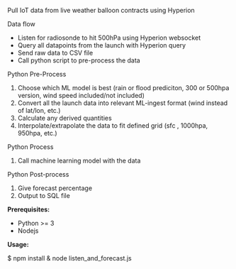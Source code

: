 Pull IoT data from live weather balloon contracts using Hyperion

Data flow
- Listen for radiosonde to hit 500hPa using Hyperion websocket
- Query all datapoints from the launch with Hyperion query
- Send raw data to CSV file
- Call python script to pre-process the data 

Python Pre-Process
1. Choose which ML model is best (rain or flood prediciton, 300 or 500hpa version, wind speed included/not included)
2. Convert all the launch data into relevant ML-ingest format (wind instead of lat/lon, etc.)
3. Calculate any derived quantities
4. Interpolate/extrapolate the data to fit defined grid (sfc , 1000hpa, 950hpa, etc.)

Python Process
1. Call machine learning model with the data

Python Post-process
1. Give forecast percentage
2. Output to SQL file



**Prerequisites:**

- Python >= 3
- Nodejs

**Usage:**

$ npm install & node listen_and_forecast.js
